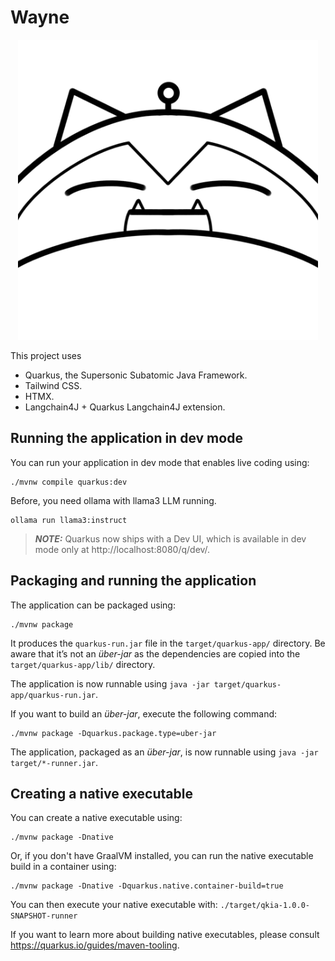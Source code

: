 # Wayne

<p align="center">
  <img src="/src/main/resources/META-INF/resources/images/wayne.png" width="480"/>
</p>

This project uses 

* Quarkus, the Supersonic Subatomic Java Framework.
* Tailwind CSS.
* HTMX.
* Langchain4J + Quarkus Langchain4J extension.

## Running the application in dev mode

You can run your application in dev mode that enables live coding using:
```shell script
./mvnw compile quarkus:dev
```

Before, you need ollama with llama3 LLM running. 

```shell script
ollama run llama3:instruct
```

> **_NOTE:_**  Quarkus now ships with a Dev UI, which is available in dev mode only at http://localhost:8080/q/dev/.

## Packaging and running the application

The application can be packaged using:
```shell script
./mvnw package
```
It produces the `quarkus-run.jar` file in the `target/quarkus-app/` directory.
Be aware that it’s not an _über-jar_ as the dependencies are copied into the `target/quarkus-app/lib/` directory.

The application is now runnable using `java -jar target/quarkus-app/quarkus-run.jar`.

If you want to build an _über-jar_, execute the following command:
```shell script
./mvnw package -Dquarkus.package.type=uber-jar
```

The application, packaged as an _über-jar_, is now runnable using `java -jar target/*-runner.jar`.

## Creating a native executable

You can create a native executable using: 
```shell script
./mvnw package -Dnative
```

Or, if you don't have GraalVM installed, you can run the native executable build in a container using: 
```shell script
./mvnw package -Dnative -Dquarkus.native.container-build=true
```

You can then execute your native executable with: `./target/qkia-1.0.0-SNAPSHOT-runner`

If you want to learn more about building native executables, please consult https://quarkus.io/guides/maven-tooling.
